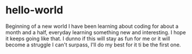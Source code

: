 # hello-world
Beginning of a new world
I have been learning about coding for about a month and a half, everyday learning something new and interesting. I hope it keeps going like that.
I dunno if this will stay as fun for me or it will become a struggle I can't surpass, I'll do my best for it ti be the first one.
